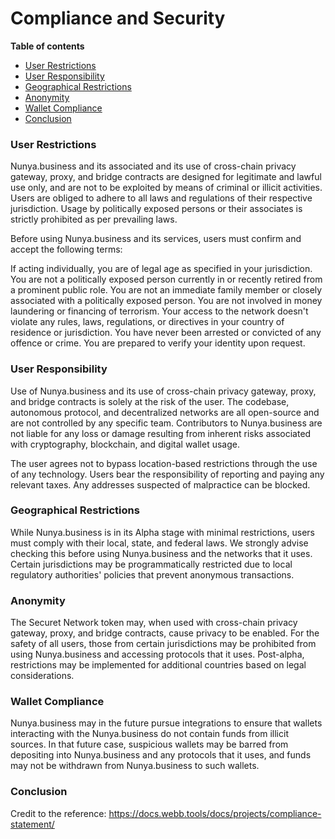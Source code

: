 # Compliance and Security

**Table of contents**

* [User Restrictions](#user-restrictions)
* [User Responsibility](#user-responsibility)
* [Geographical Restrictions](#geographical-restrictions)
* [Anonymity](#anonymity)
* [Wallet Compliance](#wallet-compliance)
* [Conclusion](#conclusion)

### User Restrictions

Nunya.business and its associated and its use of cross-chain privacy gateway, proxy, and bridge contracts are designed for legitimate and lawful use only, and are not to be exploited by means of criminal or illicit activities. Users are obliged to adhere to all laws and regulations of their respective jurisdiction. Usage by politically exposed persons or their associates is strictly prohibited as per prevailing laws.

Before using Nunya.business and its services, users must confirm and accept the following terms:

If acting individually, you are of legal age as specified in your jurisdiction. You are not a politically exposed person currently in or recently retired from a prominent public role. You are not an immediate family member or closely associated with a politically exposed person. You are not involved in money laundering or financing of terrorism. Your access to the network doesn't violate any rules, laws, regulations, or directives in your country of residence or jurisdiction. You have never been arrested or convicted of any offence or crime. You are prepared to verify your identity upon request.

### User Responsibility

Use of Nunya.business and its use of cross-chain privacy gateway, proxy, and bridge contracts is solely at the risk of the user. The codebase, autonomous protocol, and decentralized networks are all open-source and are not controlled by any specific team. Contributors to Nunya.business are not liable for any loss or damage resulting from inherent risks associated with cryptography, blockchain, and digital wallet usage.

The user agrees not to bypass location-based restrictions through the use of any technology. Users bear the responsibility of reporting and paying any relevant taxes. Any addresses suspected of malpractice can be blocked.

### Geographical Restrictions

While Nunya.business is in its Alpha stage with minimal restrictions, users must comply with their local, state, and federal laws. We strongly advise checking this before using Nunya.business and the networks that it uses. Certain jurisdictions may be programmatically restricted due to local regulatory authorities' policies that prevent anonymous transactions.

### Anonymity

The Securet Network token may, when used with cross-chain privacy gateway, proxy, and bridge contracts, cause privacy to be enabled. For the safety of all users, those from certain jurisdictions may be prohibited from using Nunya.business and accessing protocols that it uses. Post-alpha, restrictions may be implemented for additional countries based on legal considerations.

### Wallet Compliance

Nunya.business may in the future pursue integrations to ensure that wallets interacting with the Nunya.business do not contain funds from illicit sources. In that future case, suspicious wallets may be barred from depositing into Nunya.business and any protocols that it uses, and funds may not be withdrawn from Nunya.business to such wallets.

### Conclusion

Credit to the reference: https://docs.webb.tools/docs/projects/compliance-statement/
